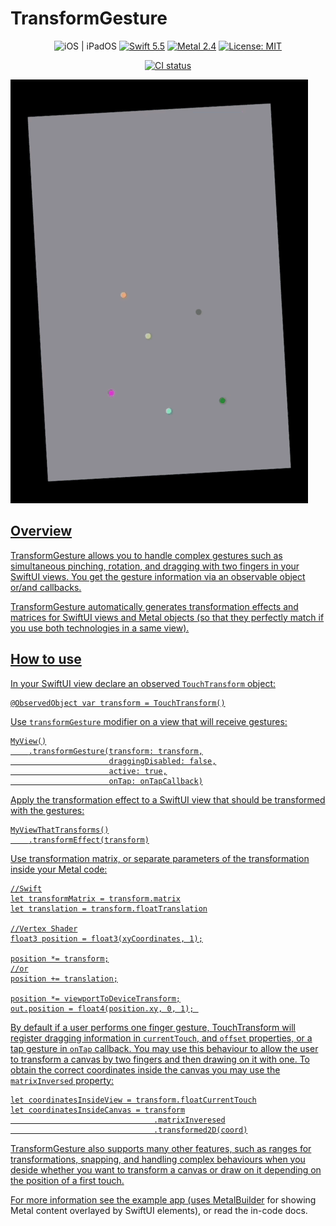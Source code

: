 # TransformGesture
<p align="center">
    <img src="https://img.shields.io/badge/platforms-iOS_15%20%7C%20iPadOS_15_-blue.svg" alt="iOS | iPadOS" />
    <a href="https://swift.org/about/#swiftorg-and-open-source"><img src="https://img.shields.io/badge/Swift-5.5-orange.svg" alt="Swift 5.5" /></a>
    <a href="https://developer.apple.com/metal/"><img src="https://img.shields.io/badge/Metal-2.4-green.svg" alt="Metal 2.4" /></a>
   <a href="https://en.wikipedia.org/wiki/MIT_License"><img src="https://img.shields.io/badge/License-MIT-green.svg" alt="License: MIT" /></a>
    
</p>

<p align="center">
   <a href="https://github.com/gadirom/TransformGesture"><img src="https://github.com/gadirom/TransformGesture/workflows/CI/badge.svg" alt="CI status" /></a>
   
</p>

<p align="left">
   <a href="https://github.com/gadirom/TransformGesture"><img src="Example/Example.gif" alt="video"/>
</p> 

## Overview

TransformGesture allows you to handle complex gestures such as simultaneous pinching, rotation, and dragging with two fingers in your SwiftUI views.
You get the gesture information via an observable object or/and callbacks.

TransformGesture automatically generates transformation effects and matrices for SwiftUI views and Metal objects (so that they perfectly match if you use both technologies in a same view).

## How to use

In your SwiftUI view declare an observed `TouchTransform` object:
```
@ObservedObject var transform = TouchTransform()
```

Use `transformGesture` modifier on a view that will receive gestures:
```
MyView()
    .transformGesture(transform: transform,
                      draggingDisabled: false,
                      active: true,
                      onTap: onTapCallback)
```

Apply the transformation effect to a SwiftUI view that should be transformed with the gestures:
```
MyViewThatTransforms()
    .transformEffect(transform)
```

Use transformation matrix, or separate parameters of the transformation inside your Metal code:
```
//Swift
let transformMatrix = transform.matrix
let translation = transform.floatTranslation

//Vertex Shader
float3 position = float3(xyCoordinates, 1);

position *= transform;
//or
position += translation;

position *= viewportToDeviceTransform;
out.position = float4(position.xy, 0, 1); 
```

By default if a user performs one finger gesture, TouchTransform will register dragging information in `currentTouch`, and `offset` properties, or a tap gesture in `onTap` callback. You may use this behaviour to allow the user to transform a canvas by two fingers and then drawing on it with one. To obtain the correct coordinates inside the canvas you may use the `matrixInversed` property:
```
let coordinatesInsideView = transform.floatCurrentTouch
let coordinatesInsideCanvas = transform
                                .matrixInveresed
                                .transformed2D(coord)
```
TransformGesture also supports many other features, such as ranges for transformations, snapping, and handling complex behaviours when you deside whether you want to transform a canvas or draw on it depending on the position of a first touch.

For more information see the example app (uses [MetalBuilder](https://github.com/gadirom/MetalBuilder) for showing Metal content overlayed by SwiftUI elements), or read the in-code docs.
